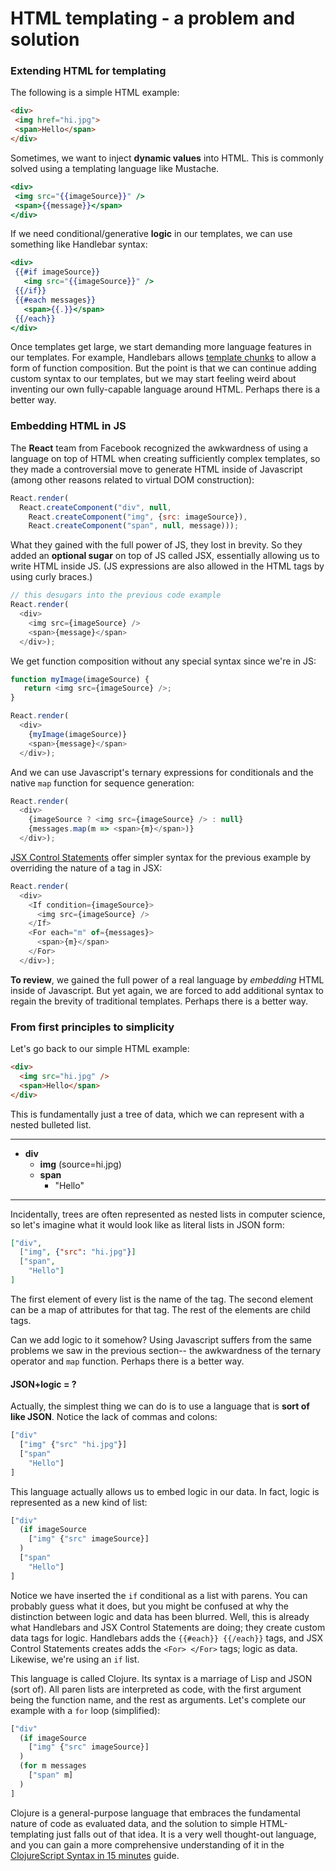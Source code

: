 # HTML templating - a problem and solution

### Extending HTML for templating

The following is a simple HTML example:

```html
<div>
 <img href="hi.jpg">
 <span>Hello</span>
</div>
```

Sometimes, we want to inject __dynamic values__ into HTML.  This is commonly solved using a templating language like Mustache.

```handlebars
<div>
 <img src="{{imageSource}}" />
 <span>{{message}}</span>
</div>
```

If we need conditional/generative __logic__ in our templates, we can use something like Handlebar syntax:

```handlebars
<div>
 {{#if imageSource}}
   <img src="{{imageSource}}" />
 {{/if}}
 {{#each messages}}
   <span>{{.}}</span>
 {{/each}}
</div>
```

Once templates get large, we start demanding more language features in our templates.  For example, Handlebars allows [template chunks](http://handlebarsjs.com/#helpers) to allow a form of function composition.  But the point is that we can continue adding custom syntax to our templates, but we may start feeling weird about inventing our own fully-capable language around HTML.  Perhaps there is a better way.

### Embedding HTML in JS

The __React__ team from Facebook recognized the awkwardness of using a language on top of HTML when creating sufficiently complex templates, so they made a controversial move to generate HTML inside of Javascript (among other reasons related to virtual DOM construction):

```javascript
React.render(
  React.createComponent("div", null,
    React.createComponent("img", {src: imageSource}),
    React.createComponent("span", null, message)));
```

What they gained with the full power of JS, they lost in brevity.  So they added an __optional sugar__ on top of JS called JSX, essentially allowing us to write HTML inside JS. (JS expressions are also allowed in the HTML tags by using curly braces.)

```javascript
// this desugars into the previous code example
React.render(
  <div>
    <img src={imageSource} />
    <span>{message}</span>
  </div>);
```

We get function composition without any special syntax since we're in JS:

```javascript
function myImage(imageSource) {
   return <img src={imageSource} />;
}

React.render(
  <div>
    {myImage(imageSource)}
    <span>{message}</span>
  </div>);
```

And we can use Javascript's ternary expressions for conditionals and the native `map` function for sequence generation:

```javascript
React.render(
  <div>
    {imageSource ? <img src={imageSource} /> : null}
    {messages.map(m => <span>{m}</span>)}
  </div>);
```

[JSX Control Statements](https://github.com/valtech-au/jsx-control-statements) offer simpler syntax for the previous example by overriding the nature of a tag in JSX:

```javascript
React.render(
  <div>
    <If condition={imageSource}>
      <img src={imageSource} />
    </If>
    <For each="m" of={messages}>
      <span>{m}</span>
    </For>
  </div>);
```

__To review__, we gained the full power of a real language by _embedding_ HTML inside of Javascript.  But yet again, we are forced to add additional syntax to regain the brevity of traditional templates.  Perhaps there is a better way.

### From first principles to simplicity

Let's go back to our simple HTML example:

```html
<div>
  <img src="hi.jpg" />
  <span>Hello</span>
</div>
```

This is fundamentally just a tree of data, which we can represent with a nested bulleted list.

----

- __div__
  - __img__ (source=hi.jpg)
  - __span__
    - "Hello"

----

Incidentally, trees are often represented as nested lists in computer science, so let's imagine what it would look like as literal lists in JSON form:

```json
["div",
  ["img", {"src": "hi.jpg"}]
  ["span",
    "Hello"]
]
```

The first element of every list is the name of the tag.  The second element can be a map of attributes for that tag.  The rest of the elements are child tags.

Can we add logic to it somehow?  Using Javascript suffers from the same problems we saw in the previous section-- the awkwardness of the ternary operator and `map` function.  Perhaps there is a better way.

#### JSON+logic = ?

Actually, the simplest thing we can do is to use a language that is __sort of like JSON__.  Notice the lack of commas and colons:

```clojure
["div"
  ["img" {"src" "hi.jpg"}]
  ["span"
    "Hello"]
]
```

This language actually allows us to embed logic in our data.  In fact, logic is represented as a new kind of list:

```clojure
["div"
  (if imageSource
    ["img" {"src" imageSource}]
  )
  ["span"
    "Hello"]
]
```

Notice we have inserted the `if` conditional as a list with parens.  You can probably guess what it does, but you might be confused at why the distinction between logic and data has been blurred.  Well, this is already what Handlebars and JSX Control Statements are doing; they create custom data tags for logic.  Handlebars adds the `{{#each}} {{/each}}` tags, and JSX Control Statements creates adds the `<For> </For>` tags; logic as data.  Likewise, we're using an `if` list.

This language is called Clojure.  Its syntax is a marriage of Lisp and JSON (sort of).  All paren lists are interpreted as code, with the first argument being the function name, and the rest as arguments.  Let's complete our example with a `for` loop (simplified):

```clojure
["div"
  (if imageSource
    ["img" {"src" imageSource}]
  )
  (for m messages
    ["span" m]
  )
]
```

Clojure is a general-purpose language that embraces the fundamental nature of code as evaluated data, and the solution to simple HTML-templating just falls out of that idea.  It is a very well thought-out language, and you can gain a more comprehensive understanding of it in the [ClojureScript Syntax in 15 minutes](https://github.com/shaunlebron/ClojureScript-Syntax-in-15-minutes) guide.


